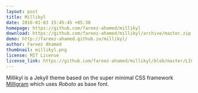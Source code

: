 ```yaml
---
layout: post
title: Millikyl
date: 2016-01-03 15:45:45 +05:30
homepage: https://github.com/fareez-ahamed/millikyl
download: https://github.com/fareez-ahamed/millikyl/archive/master.zip
demo: http://fareez-ahamed.github.io/millikyl/
author: Fareez Ahamed
thumbnail: millikyl.png
license: MIT License
license_link: https://github.com/fareez-ahamed/millikyl/blob/master/LICENSE.TXT
---
```


Millikyl is a Jekyll theme based on the super minimal CSS framework
[Milligram](https://github.com/milligram/milligram) which uses *Roboto*
as base font.
